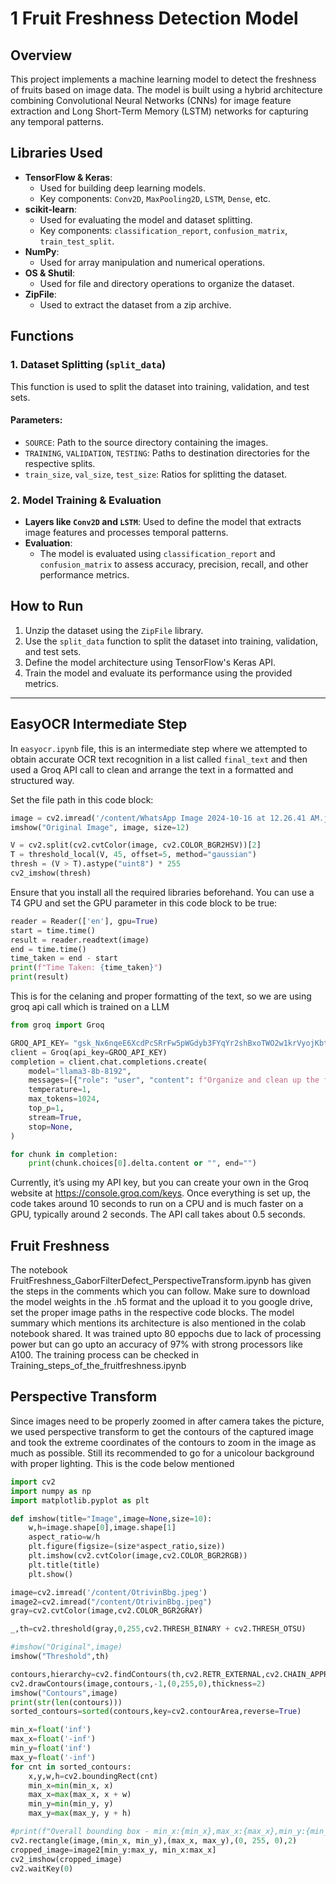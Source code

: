 # 1 Fruit Freshness Detection Model

## Overview
This project implements a machine learning model to detect the freshness of fruits based on image data. The model is built using a hybrid architecture combining Convolutional Neural Networks (CNNs) for image feature extraction and Long Short-Term Memory (LSTM) networks for capturing any temporal patterns.

## Libraries Used
- **TensorFlow & Keras**: 
  - Used for building deep learning models.
  - Key components: `Conv2D`, `MaxPooling2D`, `LSTM`, `Dense`, etc.
- **scikit-learn**:
  - Used for evaluating the model and dataset splitting.
  - Key components: `classification_report`, `confusion_matrix`, `train_test_split`.
- **NumPy**:
  - Used for array manipulation and numerical operations.
- **OS & Shutil**:
  - Used for file and directory operations to organize the dataset.
- **ZipFile**:
  - Used to extract the dataset from a zip archive.

## Functions

### 1. Dataset Splitting (`split_data`)
This function is used to split the dataset into training, validation, and test sets.

#### Parameters:
- `SOURCE`: Path to the source directory containing the images.
- `TRAINING`, `VALIDATION`, `TESTING`: Paths to destination directories for the respective splits.
- `train_size`, `val_size`, `test_size`: Ratios for splitting the dataset.

### 2. Model Training & Evaluation
- **Layers like `Conv2D` and `LSTM`**: Used to define the model that extracts image features and processes temporal patterns.
- **Evaluation**:
  - The model is evaluated using `classification_report` and `confusion_matrix` to assess accuracy, precision, recall, and other performance metrics.
## How to Run
1. Unzip the dataset using the `ZipFile` library.
2. Use the `split_data` function to split the dataset into training, validation, and test sets.
3. Define the model architecture using TensorFlow's Keras API.
4. Train the model and evaluate its performance using the provided metrics.

---

## EasyOCR Intermediate Step

In `easyocr.ipynb` file, this is an intermediate step where we attempted to obtain accurate OCR text recognition in a list called `final_text` and then used a Groq API call to clean and arrange the text in a formatted and structured way.

Set the file path in this code block:

```python
image = cv2.imread('/content/WhatsApp Image 2024-10-16 at 12.26.41 AM.jpeg')
imshow("Original Image", image, size=12)

V = cv2.split(cv2.cvtColor(image, cv2.COLOR_BGR2HSV))[2]
T = threshold_local(V, 45, offset=5, method="gaussian")
thresh = (V > T).astype("uint8") * 255
cv2_imshow(thresh)
```
Ensure that you install all the required libraries beforehand. You can use a T4 GPU and set the GPU parameter in this code block to be true:

```python
reader = Reader(['en'], gpu=True)
start = time.time()
result = reader.readtext(image)
end = time.time()
time_taken = end - start
print(f"Time Taken: {time_taken}")
print(result)
```
This is for the celaning and proper formatting of the text, so we are using groq api call which is trained on a LLM
```python
from groq import Groq

GROQ_API_KEY= "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"
client = Groq(api_key=GROQ_API_KEY)
completion = client.chat.completions.create(
    model="llama3-8b-8192",
    messages=[{"role": "user", "content": f"Organize and clean up the following text into a proper readable format with appropriate sections:\n\n{final_text}"}],
    temperature=1,
    max_tokens=1024,
    top_p=1,
    stream=True,
    stop=None,
)

for chunk in completion:
    print(chunk.choices[0].delta.content or "", end="")
```
Currently, it’s using my API key, but you can create your own in the Groq website at https://console.groq.com/keys. Once everything is set up, the code takes around 10 seconds to run on a CPU and is much faster on a GPU, typically around 2 seconds. The API call takes about 0.5 seconds.

## Fruit Freshness

The notebook FruitFreshness_GaborFilterDefect_PerspectiveTransform.ipynb has given the steps in the comments which you can follow. Make sure to download the model weights in the .h5 format and the upload it to you google drive, set the proper image paths in the respective code blocks. The model summary which mentions its architecture is also mentioned in the colab notebook shared. It was trained upto 80 eppochs due to lack of processing power but can go upto an accuracy of 97% with strong processors like A100. The training process can be checked in Training_steps_of_the_fruitfreshness.ipynb

## Perspective Transform

Since images need to be properly zoomed in after camera takes the picture, we used perspective transform to get the contours of the captured image and took the extreme coordinates of the contours to zoom in the image as much as possible. Still its recommended to go for a unicolour background with proper lighting.
This is the code below mentioned 
```python
import cv2
import numpy as np
import matplotlib.pyplot as plt

def imshow(title="Image",image=None,size=10):
    w,h=image.shape[0],image.shape[1]
    aspect_ratio=w/h
    plt.figure(figsize=(size*aspect_ratio,size))
    plt.imshow(cv2.cvtColor(image,cv2.COLOR_BGR2RGB))
    plt.title(title)
    plt.show()

image=cv2.imread('/content/OtrivinBbg.jpeg')
image2=cv2.imread("/content/OtrivinBbg.jpeg")
gray=cv2.cvtColor(image,cv2.COLOR_BGR2GRAY)

_,th=cv2.threshold(gray,0,255,cv2.THRESH_BINARY + cv2.THRESH_OTSU)

#imshow("Original",image)
imshow("Threshold",th)

contours,hierarchy=cv2.findContours(th,cv2.RETR_EXTERNAL,cv2.CHAIN_APPROX_SIMPLE)
cv2.drawContours(image,contours,-1,(0,255,0),thickness=2)
imshow("Contours",image)
print(str(len(contours)))
sorted_contours=sorted(contours,key=cv2.contourArea,reverse=True)

min_x=float('inf')
max_x=float('-inf')
min_y=float('inf')
max_y=float('-inf')
for cnt in sorted_contours:
    x,y,w,h=cv2.boundingRect(cnt)
    min_x=min(min_x, x)
    max_x=max(max_x, x + w)
    min_y=min(min_y, y)
    max_y=max(max_y, y + h)

#print(f"Overall bounding box - min_x:{min_x},max_x:{max_x},min_y:{min_y},max_y:{max_y}")
cv2.rectangle(image,(min_x, min_y),(max_x, max_y),(0, 255, 0),2)
cropped_image=image2[min_y:max_y, min_x:max_x]
cv2_imshow(cropped_image)
cv2.waitKey(0)
